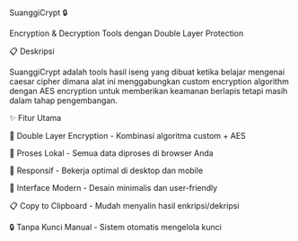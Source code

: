 SuanggiCrypt 🔒

Encryption & Decryption Tools dengan Double Layer Protection

📋 Deskripsi

SuanggiCrypt adalah tools hasil iseng yang dibuat ketika belajar mengenai caesar cipher dimana alat ini menggabungkan custom encryption algorithm dengan AES encryption untuk memberikan keamanan berlapis tetapi masih dalam tahap pengembangan.

✨ Fitur Utama


🔐 Double Layer Encryption - Kombinasi algoritma custom + AES


🚀 Proses Lokal - Semua data diproses di browser Anda


📱 Responsif - Bekerja optimal di desktop dan mobile


🎨 Interface Modern - Desain minimalis dan user-friendly


📋 Copy to Clipboard - Mudah menyalin hasil enkripsi/dekripsi


🔒 Tanpa Kunci Manual - Sistem otomatis mengelola kunci
